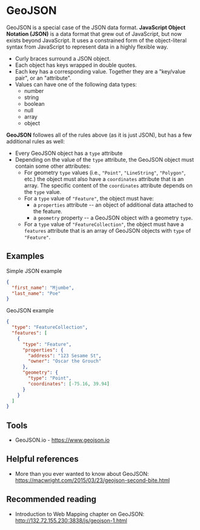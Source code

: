 # GeoJSON

GeoJSON is a special case of the JSON data format. **JavaScript Object Notation (JSON)** is a data format that grew out of JavaScript, but now exists beyond JavaScript. It uses a constrained form of the object-literal syntax from JavaScript to represent data in a highly flexible way.

* Curly braces surround a JSON object.
* Each object has keys wrapped in double quotes.
* Each key has a corresponding value. Together they are a "key/value pair", or an "attribute".
* Values can have one of the following data types:
  - number
  - string
  - boolean
  - null
  - array
  - object

**GeoJSON** followes all of the rules above (as it is just JSON), but has a few additional rules as well:

* Every GeoJSON object has a `type` attribute
* Depending on the value of the `type` attribute, the GeoJSON object must contain some other attributes:
  * For geometry `type` values (i.e., `"Point"`, `"LineString"`, `"Polygon"`, etc.) the object must also have a `coordinates` attribute that is an array. The specific content of the `coordinates` attribute depends on the `type` value.
  * For a `type` value of `"Feature"`, the object must have:
    * a `properties` attribute -- an object of additional data attached to the feature.
    * a `geometry` property -- a GeoJSON object with a geometry `type`.
  * For a `type` value of `"FeatureCollection"`, the object must have a `features` attribute that is an array of GeoJSON objects with `type` of `"Feature"`.

## Examples

Simple JSON example
```json
{
  "first_name": "Mjumbe",
  "last_name": "Poe"
}
```

GeoJSON example
```json
{
  "type": "FeatureCollection",
  "features": [
    {
      "type": "Feature",
      "properties": {
        "address": "123 Sesame St",
        "owner": "Oscar the Grouch"
      },
      "geometry": {
        "type": "Point",
        "coordinates": [-75.16, 39.94]
      }
    }
  ]
}
```

## Tools
* GeoJSON.io - https://www.geojson.io

## Helpful references
* More than you ever wanted to know about GeoJSON: https://macwright.com/2015/03/23/geojson-second-bite.html

## Recommended reading
* Introduction to Web Mapping chapter on GeoJSON: http://132.72.155.230:3838/js/geojson-1.html
